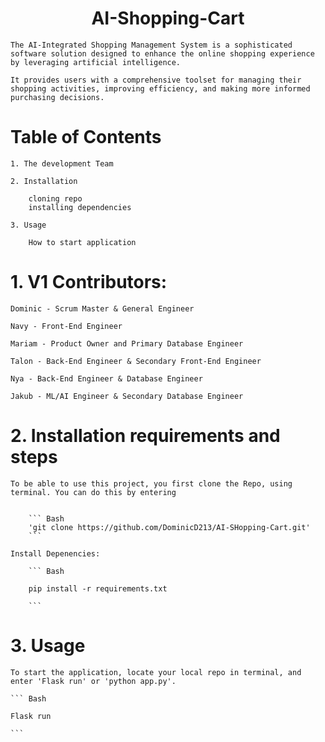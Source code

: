 <h1 align="center">AI-Shopping-Cart</h1>

    The AI-Integrated Shopping Management System is a sophisticated software solution designed to enhance the online shopping experience by leveraging artificial intelligence. 
    
    It provides users with a comprehensive toolset for managing their shopping activities, improving efficiency, and making more informed purchasing decisions. 

# Table of Contents

    1. The development Team

    2. Installation

        cloning repo
        installing dependencies

    3. Usage

        How to start application


# 1. V1 Contributors:

    Dominic - Scrum Master & General Engineer

    Navy - Front-End Engineer

    Mariam - Product Owner and Primary Database Engineer

    Talon - Back-End Engineer & Secondary Front-End Engineer

    Nya - Back-End Engineer & Database Engineer

    Jakub - ML/AI Engineer & Secondary Database Engineer
    

# 2. Installation requirements and steps

    To be able to use this project, you first clone the Repo, using terminal. You can do this by entering


        ``` Bash
        'git clone https://github.com/DominicD213/AI-SHopping-Cart.git'
        ```

    Install Depenencies:

        ``` Bash

        pip install -r requirements.txt
         
        ```

# 3. Usage

    To start the application, locate your local repo in terminal, and enter 'Flask run' or 'python app.py'.

    ``` Bash

    Flask run

    ```






